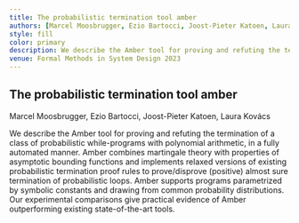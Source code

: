 ```yaml
---
title: The probabilistic termination tool amber
authors: [Marcel Moosbrugger, Ezio Bartocci, Joost-Pieter Katoen, Laura Kovács]
style: fill
color: primary
description: We describe the Amber tool for proving and refuting the termination of a class of probabilistic while-programs with polynomial arithmetic, in a fully automated manner. 
venue: Formal Methods in System Design 2023
---
```



## The probabilistic termination tool amber

Marcel Moosbrugger, Ezio Bartocci, Joost-Pieter Katoen, Laura Kovács

We describe the Amber tool for proving and refuting the termination of a class of probabilistic while-programs with polynomial arithmetic, in a fully automated manner. Amber combines martingale theory with properties of asymptotic bounding functions and implements relaxed versions of existing probabilistic termination proof rules to prove/disprove (positive) almost sure termination of probabilistic loops. Amber supports programs parametrized by symbolic constants and drawing from common probability distributions. Our experimental comparisons give practical evidence of Amber outperforming existing state-of-the-art tools.